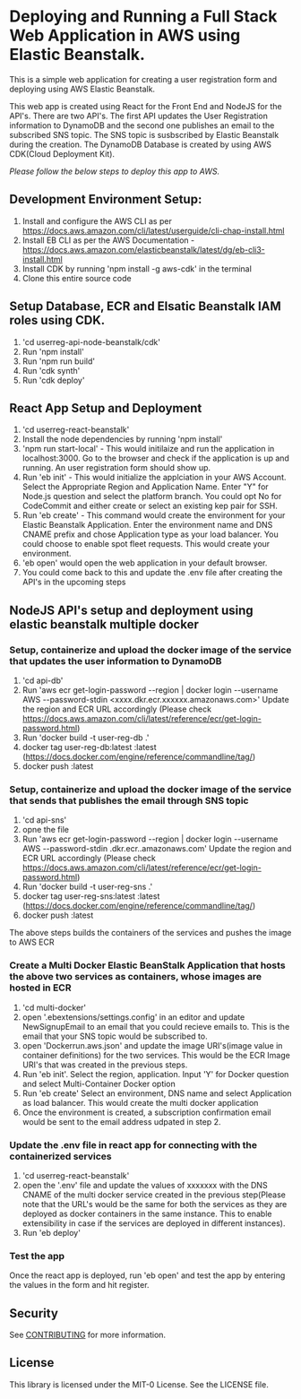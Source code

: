 # Deploying and Running a Full Stack Web Application in AWS using Elastic Beanstalk. 

This is a simple web application for creating a user registration form and deploying using AWS Elastic Beanstalk. 

This web app is created using React for the Front End and NodeJS for the API's. There are two API's. The first API updates the User Registration information to DynamoDB and the second one publishes an email to the subscribed SNS topic. The SNS topic is susbscribed by Elastic Beanstalk during the creation. The DynamoDB Database is created by using AWS CDK(Cloud Deployment Kit).

_Please follow the below steps to deploy this app to AWS._

## Development Environment Setup:

1. Install and configure the AWS CLI as per https://docs.aws.amazon.com/cli/latest/userguide/cli-chap-install.html
2. Install EB CLI as per the AWS Documentation - https://docs.aws.amazon.com/elasticbeanstalk/latest/dg/eb-cli3-install.html
3. Install CDK by running 'npm install -g aws-cdk' in the terminal
4. Clone this entire source code

  ## Setup Database, ECR and Elsatic Beanstalk IAM roles using CDK.  

1. 'cd userreg-api-node-beanstalk/cdk'
1. Run 'npm install'
1. Run 'npm run build'
1. Run 'cdk synth'
1. Run 'cdk deploy'

## React App Setup and Deployment

1. 'cd userreg-react-beanstalk'
2. Install the node dependencies by running 'npm install'
3. 'npm run start-local' - This would initilaize and run the application in localhost:3000. Go to the browser and check if the application is up and running. An user registration form should show up.
4. Run 'eb init' - This would initialize the applciation in your AWS Account. Select the Appropriate Region and Application Name. Enter "Y" for Node.js question and select the platform branch. You could opt No for CodeCommit and either create or select an existing kep pair for SSH.
5. Run 'eb create' - This command would create the environment for your Elastic Beanstalk Application. Enter the environment name and DNS CNAME prefix and chose Application type as your load balancer. You could choose to enable spot fleet requests. This would create your environment.
6. 'eb open' would open the web application in your default browser. 
7. You could come back to this and update the .env file after creating the API's in the upcoming steps


## NodeJS API's setup and deployment using elastic beanstalk multiple docker

### Setup, containerize and upload the docker image of the service that updates the user information to DynamoDB

1. 'cd api-db'
2. Run 'aws ecr get-login-password --region <aws-region> | docker login --username AWS --password-stdin <xxxx.dkr.ecr.xxxxxx.amazonaws.com>' Update the region and ECR URL accordingly (Please check https://docs.aws.amazon.com/cli/latest/reference/ecr/get-login-password.html)
3. Run 'docker build -t user-reg-db .'
4. docker tag user-reg-db:latest <ecr-repo-uri-userregsnsxxx>:latest (https://docs.docker.com/engine/reference/commandline/tag/)
5. docker push <ecr-repo-uri-userregsnsxxx>:latest


### Setup, containerize and upload the docker image of the service that sends that publishes the email through SNS topic

1. 'cd api-sns'
2. opne the file 
2. Run 'aws ecr get-login-password --region <aws-region> | docker login --username AWS --password-stdin <aws-account-id>.dkr.ecr.<aws-region>.amazonaws.com' Update the region and ECR URL accordingly (Please check https://docs.aws.amazon.com/cli/latest/reference/ecr/get-login-password.html)
3. Run 'docker build -t user-reg-sns .'
4. docker tag user-reg-sns:latest <ecr-repo-uri-userregsnsxxx>:latest (https://docs.docker.com/engine/reference/commandline/tag/)
5. docker push  <ecr-repo-uri-userregsnsxxx>:latest

The above steps builds the containers of the services  and pushes the image to AWS ECR

### Create a Multi Docker Elastic BeanStalk Application that hosts the above two services as containers, whose images are hosted in ECR

1. 'cd multi-docker'
2. open '.ebextensions/settings.config' in an editor and update NewSignupEmail to an email that you could recieve emails to. This is the email that your SNS topic would be subscribed to.
3. open 'Dockerrun.aws.json' and update the image URI's(image value in container definitions) for the two services. This would be the ECR Image URI's that was created in the previous steps.
4. Run 'eb init'. Select the region, application. Input 'Y' for Docker question and select Multi-Container Docker option
5. Run 'eb create' Select an environment, DNS name and select Application as load balancer. This would create the multi docker application
6. Once the environment is created, a subscription confirmation email would be sent to the email address udpated in step 2.

### Update the .env file in react app for connecting with the containerized services

1. 'cd userreg-react-beanstalk'
2. open the '.env' file and update the values of xxxxxxx with the DNS CNAME of the multi docker service created in the previous step(Please note that the URL's would be the same for both the services as they are deployed as docker containers in the same instance. This to enable extensibility in case if the services are deployed in different instances).
3. Run 'eb deploy'

###  Test the app 

Once the react app is deployed, run 'eb open' and test the app by entering the values in the form and hit register.

## Security

See [CONTRIBUTING](CONTRIBUTING.md#security-issue-notifications) for more information.

## License

This library is licensed under the MIT-0 License. See the LICENSE file.

